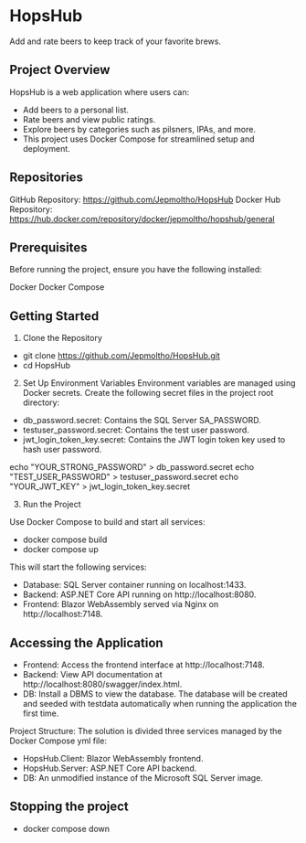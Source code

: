 # HopsHub

Add and rate beers to keep track of your favorite brews.

## Project Overview

HopsHub is a web application where users can:

- Add beers to a personal list.
- Rate beers and view public ratings.
- Explore beers by categories such as pilsners, IPAs, and more.
- This project uses Docker Compose for streamlined setup and deployment.

## Repositories

GitHub Repository: https://github.com/Jepmoltho/HopsHub
Docker Hub Repository: https://hub.docker.com/repository/docker/jepmoltho/hopshub/general

## Prerequisites

Before running the project, ensure you have the following installed:

Docker
Docker Compose

## Getting Started

1. Clone the Repository

- git clone https://github.com/Jepmoltho/HopsHub.git
- cd HopsHub

2. Set Up Environment Variables
   Environment variables are managed using Docker secrets. Create the following secret files in the project root directory:

- db_password.secret: Contains the SQL Server SA_PASSWORD.
- testuser_password.secret: Contains the test user password.
- jwt_login_token_key.secret: Contains the JWT login token key used to hash user password.

echo "YOUR_STRONG_PASSWORD" > db_password.secret
echo "TEST_USER_PASSWORD" > testuser_password.secret
echo "YOUR_JWT_KEY" > jwt_login_token_key.secret

3. Run the Project

Use Docker Compose to build and start all services:

- docker compose build
- docker compose up

This will start the following services:

- Database: SQL Server container running on localhost:1433.
- Backend: ASP.NET Core API running on http://localhost:8080.
- Frontend: Blazor WebAssembly served via Nginx on http://localhost:7148.

## Accessing the Application

- Frontend: Access the frontend interface at http://localhost:7148.
- Backend: View API documentation at http://localhost:8080/swagger/index.html.
- DB: Install a DBMS to view the database. The database will be created and seeded with testdata automatically when running the application the first time.

Project Structure: The solution is divided three services managed by the Docker Compose yml file:

- HopsHub.Client: Blazor WebAssembly frontend.
- HopsHub.Server: ASP.NET Core API backend.
- DB: An unmodified instance of the Microsoft SQL Server image.

## Stopping the project

- docker compose down
